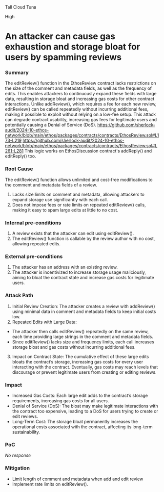 Tall Cloud Tuna

High

# An attacker can cause gas exhaustion and storage bloat for users by spamming reviews

### Summary

The editReview() function in the EthosReview contract lacks restrictions on the size of the comment and metadata fields, as well as the frequency of edits. This enables attackers to continuously expand these fields with large data, resulting in storage bloat and increasing gas costs for other contract interactions. Unlike addReview(), which requires a fee for each new review, editReview() can be called repeatedly without incurring additional fees, making it possible to exploit without relying on a low-fee setup. This attack can degrade contract usability, increasing gas fees for legitimate users and potentially causing a Denial of Service (DoS).
https://github.com/sherlock-audit/2024-10-ethos-network/blob/main/ethos/packages/contracts/contracts/EthosReview.sol#L173-L219
https://github.com/sherlock-audit/2024-10-ethos-network/blob/main/ethos/packages/contracts/contracts/EthosReview.sol#L261-L281
This logic works on EthosDiscussion contract's addReply() and editReply() too.

### Root Cause

The editReview() function allows unlimited and cost-free modifications to the comment and metadata fields of a review.
1. Lacks size limits on comment and metadata, allowing attackers to expand storage use significantly with each call.
2. Does not impose fees or rate limits on repeated editReview() calls, making it easy to spam large edits at little to no cost.

### Internal pre-conditions

1. A review exists that the attacker can edit using editReview().
2. The editReview() function is callable by the review author with no cost, allowing repeated edits.

### External pre-conditions

1. The attacker has an address with an existing review.
2. The attacker is incentivized to increase storage usage maliciously, aiming to bloat the contract state and increase gas costs for legitimate users.

### Attack Path

1. Initial Review Creation: The attacker creates a review with addReview() using minimal data in comment and metadata fields to keep initial costs low.
2. Repeated Edits with Large Data:
 - The attacker then calls editReview() repeatedly on the same review, each time providing large strings in the comment and metadata fields.
 - Since editReview() lacks size and frequency limits, each call increases storage bloat and gas costs without incurring additional fees.
3. Impact on Contract State: The cumulative effect of these large edits bloats the contract’s storage, increasing gas costs for every user interacting with the contract. Eventually, gas costs may reach levels that discourage or prevent legitimate users from creating or editing reviews.

### Impact

 - Increased Gas Costs: Each large edit adds to the contract’s storage requirements, increasing gas costs for all users.
 - Denial of Service (DoS): The bloat may make legitimate interactions with the contract too expensive, leading to a DoS for users trying to create or edit reviews.
 - Long-Term Cost: The storage bloat permanently increases the operational costs associated with the contract, affecting its long-term sustainability.

### PoC

_No response_

### Mitigation

 - Limit length of comment and metadata when add and edit review
 - Implement rate limits on editReview().